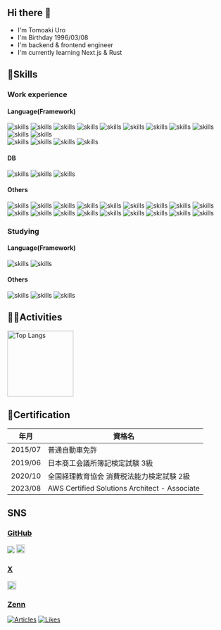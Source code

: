 ## Hi there 👋
- I'm Tomoaki Uro
- I'm Birthday 1996/03/08
- I'm backend & frontend engineer
- I'm currently learning Next.js & Rust

## 🌱Skills

### Work experience

#### Language(Framework)
<section>
    <img alt="skills" src="https://skillicons.dev/icons?theme=light&perline=8&i=ts" />
    <img alt="skills" src="https://skillicons.dev/icons?theme=light&perline=8&i=js" />
    <img alt="skills" src="https://skillicons.dev/icons?theme=light&perline=8&i=react" />
    <img alt="skills" src="https://skillicons.dev/icons?theme=light&perline=8&i=nextjs" />
    <img alt="skills" src="https://skillicons.dev/icons?theme=light&perline=8&i=nodejs" />
    <img alt="skills" src="https://skillicons.dev/icons?theme=light&perline=8&i=prisma" />
    <img alt="skills" src="https://skillicons.dev/icons?theme=light&perline=8&i=jest" />
    <img alt="skills" src="https://skillicons.dev/icons?theme=light&perline=8&i=html" />
    <img alt="skills" src="https://skillicons.dev/icons?theme=light&perline=8&i=css" />
    <img alt="skills" src="https://skillicons.dev/icons?theme=light&perline=8&i=scss" />
    <img alt="skills" src="https://skillicons.dev/icons?theme=light&perline=8&i=tailwind" />
</section>

<section>
    <img alt="skills" src="https://skillicons.dev/icons?theme=light&perline=8&i=php" />
    <img alt="skills" src="https://skillicons.dev/icons?theme=light&perline=8&i=laravel" />
    <img alt="skills" src="https://skillicons.dev/icons?theme=light&perline=8&i=java" />
    <img alt="skills" src="https://skillicons.dev/icons?theme=light&perline=8&i=spring" />
</section>

#### DB
<section>
    <img alt="skills" src="https://skillicons.dev/icons?theme=light&perline=8&i=mysql" />
    <img alt="skills" src="https://skillicons.dev/icons?theme=light&perline=8&i=redis" />
    <img alt="skills" src="https://skillicons.dev/icons?theme=light&perline=8&i=sqlite" />
</section>

#### Others
<section>
    <img alt="skills" src="https://skillicons.dev/icons?theme=light&perline=8&i=git" />
    <img alt="skills" src="https://skillicons.dev/icons?theme=light&perline=8&i=github" />
    <img alt="skills" src="https://skillicons.dev/icons?theme=light&perline=8&i=githubactions" />
    <img alt="skills" src="https://skillicons.dev/icons?theme=light&perline=8&i=kubernetes" />
    <img alt="skills" src="https://skillicons.dev/icons?theme=light&perline=8&i=docker" />
    <img alt="skills" src="https://skillicons.dev/icons?theme=light&perline=8&i=aws" />
    <img alt="skills" src="https://skillicons.dev/icons?theme=light&perline=8&i=linux" />
    <img alt="skills" src="https://skillicons.dev/icons?theme=light&perline=8&i=ubuntu" />
    <img alt="skills" src="https://skillicons.dev/icons?theme=light&perline=8&i=redhat" />
    <img alt="skills" src="https://skillicons.dev/icons?theme=light&perline=8&i=materialui" />
    <img alt="skills" src="https://skillicons.dev/icons?theme=light&perline=8&i=bitbucket" />
    <img alt="skills" src="https://skillicons.dev/icons?theme=light&perline=8&i=eclipse" />
    <img alt="skills" src="https://skillicons.dev/icons?theme=light&perline=8&i=gradle" />
    <img alt="skills" src="https://skillicons.dev/icons?theme=light&perline=8&i=vite" />
    <img alt="skills" src="https://skillicons.dev/icons?theme=light&perline=8&i=vscode" />
    <img alt="skills" src="https://skillicons.dev/icons?theme=light&perline=8&i=figma" />
    <img alt="skills" src="https://skillicons.dev/icons?theme=light&perline=8&i=postman" />
    <img alt="skills" src="https://skillicons.dev/icons?theme=light&perline=8&i=discord" />
</section>

### Studying

#### Language(Framework)
<section>
    <img alt="skills" src="https://skillicons.dev/icons?theme=light&perline=8&i=rust" />
    <img alt="skills" src="https://skillicons.dev/icons?theme=light&perline=8&i=go" />
</section>

#### Others
<section>
    <img alt="skills" src="https://skillicons.dev/icons?theme=light&perline=8&i=deno" />
    <img alt="skills" src="https://skillicons.dev/icons?theme=light&perline=8&i=bun" />
    <img alt="skills" src="https://skillicons.dev/icons?theme=light&perline=8&i=idea" />
</section>

## 🏃‍♀️Activities
<img alt="Top Langs" height="150px" src="https://github-readme-stats.vercel.app/api/top-langs/?username=uTomoaki&layout=donut&count_private=true&show_icons=true&theme=tokyonight" />

## 📝Certification

| 年月    | 資格名                                        |
| ------- | --------------------------------------------- |
| 2015/07 | 普通自動車免許                                |
| 2019/06 | 日本商工会議所簿記検定試験 3級                |
| 2020/10 | 全国経理教育協会 消費税法能力検定試験 2級     |
| 2023/08 | AWS Certified Solutions Architect - Associate |


## SNS
### [GitHub](https://github.com/uTomoaki)
<p align="left">
    <a href="https://github.com/uTomoaki"><img src="https://komarev.com/ghpvc/?username=uTomoaki"/></a>
    <a href="https://github.com/uTomoaki"><img height="20" src="https://img.shields.io/github/followers/uTomoaki?label=follow&logo=github&style=flat" /></a>
</p>

### [X](https://x.com/Asu_tom96)
<p align="left">
      <a href="http://x.com/Asu_tom96"><img height="20" src="https://img.shields.io/twitter/follow/Asu_tom96?style=flat&logo=x" /></a>
</p>

### [Zenn](https://zenn.dev/u_tomoaki)
<p align="left">
    <a href="https://zenn.dev/u_tomoaki"><img src="https://badgen.org/img/zenn/u_tomoaki/articles?style=flat" alt="Articles" /></a>
    <a href="https://zenn.dev/u_tomoaki"><img src="https://badgen.org/img/zenn/u_tomoaki/likes?style=flat" alt="Likes" /></a>
</p>
